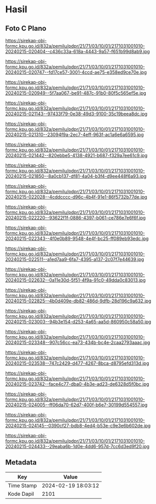 # Hasil

## Foto C Plano

https://sirekap-obj-formc.kpu.go.id/832a/pemilu/pdpr/21/71/03/10/01/2171031001010-20240215-020404--c436c33a-618a-4443-9a57-f651b99d8ab9.jpg

https://sirekap-obj-formc.kpu.go.id/832a/pemilu/pdpr/21/71/03/10/01/2171031001010-20240215-020747--fd17ce57-3001-4ccd-ae75-e358ed9ce70e.jpg

https://sirekap-obj-formc.kpu.go.id/832a/pemilu/pdpr/21/71/03/10/01/2171031001010-20240215-020949--5f7aa067-be91-487c-91b0-80f5c565ef5e.jpg

https://sirekap-obj-formc.kpu.go.id/832a/pemilu/pdpr/21/71/03/10/01/2171031001010-20240215-021143--97433f79-0e38-49d3-9100-35c19beea8dc.jpg

https://sirekap-obj-formc.kpu.go.id/832a/pemilu/pdpr/21/71/03/10/01/2171031001010-20240215-021310--23094f9a-2ec7-4eff-963f-ac1a6e6a6595.jpg

https://sirekap-obj-formc.kpu.go.id/832a/pemilu/pdpr/21/71/03/10/01/2171031001010-20240215-021442--820ebbe5-4138-4921-b687-f329a7ee61c9.jpg

https://sirekap-obj-formc.kpu.go.id/832a/pemilu/pdpr/21/71/03/10/01/2171031001010-20240215-021850--8a0cb137-df81-4a04-b3f4-d9ee448f6a93.jpg

https://sirekap-obj-formc.kpu.go.id/832a/pemilu/pdpr/21/71/03/10/01/2171031001010-20240215-022028--4cddcccc-d96c-4b4f-91e1-86f5732b77de.jpg

https://sirekap-obj-formc.kpu.go.id/832a/pemilu/pdpr/21/71/03/10/01/2171031001010-20240215-022220--93622f1f-0886-4397-b061-ce786e7e6f6f.jpg

https://sirekap-obj-formc.kpu.go.id/832a/pemilu/pdpr/21/71/03/10/01/2171031001010-20240215-022343--4f0e0b89-9548-4e4f-bc25-ff089eb93edc.jpg

https://sirekap-obj-formc.kpu.go.id/832a/pemilu/pdpr/21/71/03/10/01/2171031001010-20240215-022511--a1ed7aa9-6fa7-4395-a137-2c07f7e44639.jpg

https://sirekap-obj-formc.kpu.go.id/832a/pemilu/pdpr/21/71/03/10/01/2171031001010-20240215-022632--0a11e30d-5f51-4f9a-91c0-49dda0c83013.jpg

https://sirekap-obj-formc.kpu.go.id/832a/pemilu/pdpr/21/71/03/10/01/2171031001010-20240215-022825--4b0d409e-db82-486d-9dfb-28d196c9a632.jpg

https://sirekap-obj-formc.kpu.go.id/832a/pemilu/pdpr/21/71/03/10/01/2171031001010-20240215-023003--94b3e154-d253-4a65-aa5d-860950c58a50.jpg

https://sirekap-obj-formc.kpu.go.id/832a/pemilu/pdpr/21/71/03/10/01/2171031001010-20240215-023348--907c56cc-ea73-434b-bc4e-2caa2793aaac.jpg

https://sirekap-obj-formc.kpu.go.id/832a/pemilu/pdpr/21/71/03/10/01/2171031001010-20240215-023538--747c2429-d477-4267-8bca-d8795efd313d.jpg

https://sirekap-obj-formc.kpu.go.id/832a/pemilu/pdpr/21/71/03/10/01/2171031001010-20240215-023742--face4c77-dba0-4b3e-ad23-de6328d5f0bc.jpg

https://sirekap-obj-formc.kpu.go.id/832a/pemilu/pdpr/21/71/03/10/01/2171031001010-20240215-024005--ff06da70-62d7-400f-b6e7-30199d554557.jpg

https://sirekap-obj-formc.kpu.go.id/832a/pemilu/pdpr/21/71/03/10/01/2171031001010-20240215-024145--0390cf27-bdb8-4ed4-b53e-c9e3e6b602de.jpg

https://sirekap-obj-formc.kpu.go.id/832a/pemilu/pdpr/21/71/03/10/01/2171031001010-20240215-024433--29eaba6b-1d0e-4dd6-957d-7cc6d3ed9f20.jpg


## Metadata

| Key        | Value               |
| ---------- | ------------------- |
| Time Stamp | 2024-02-19 18:03:12 |
| Kode Dapil | 2101                |




